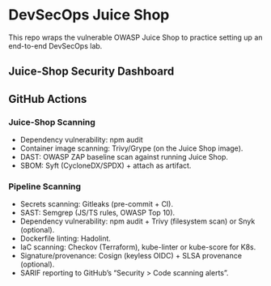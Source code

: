 # DevSecOps Juice Shop

This repo wraps the vulnerable OWASP Juice Shop to practice setting up an end-to-end DevSecOps lab.

## Juice-Shop Security Dashboard

<!-- security-dashboard:start -->


<!-- security-dashboard:end -->

## GitHub Actions

### Juice-Shop Scanning

- Dependency vulnerability: npm audit
- Container image scanning: Trivy/Grype (on the Juice Shop image).
- DAST: OWASP ZAP baseline scan against running Juice Shop.
- SBOM: Syft (CycloneDX/SPDX) + attach as artifact.

### Pipeline Scanning

- Secrets scanning: Gitleaks (pre-commit + CI).
- SAST: Semgrep (JS/TS rules, OWASP Top 10).
- Dependency vulnerability: npm audit + Trivy (filesystem scan) or Snyk (optional).
- Dockerfile linting: Hadolint.
- IaC scanning: Checkov (Terraform), kube-linter or kube-score for K8s.
- Signature/provenance: Cosign (keyless OIDC) + SLSA provenance (optional).
- SARIF reporting to GitHub’s “Security > Code scanning alerts”.

